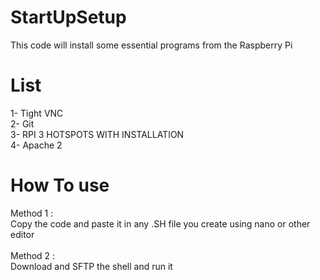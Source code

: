 # StartUpSetup
This code will install some essential programs from the Raspberry Pi 

# List
1- Tight VNC </br>
2- Git</br>
3- RPI 3 HOTSPOTS WITH INSTALLATION </br>
4- Apache 2</br>

# How To use 

Method 1 : </br>
Copy the code and paste it in any .SH file you create using nano or other editor </br> </br>
Method 2 : </br>
Download and SFTP the shell and run it
